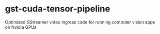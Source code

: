 # gst-cuda-tensor-pipeline
Optimized GStreamer video ingress code for running computer vision apps on Nvidia GPUs
